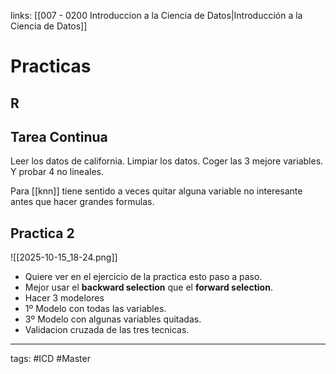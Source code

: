 links: [[007 - 0200 Introduccion a la Ciencia de Datos|Introducción a la Ciencia de Datos]]

# Practicas

## R


## Tarea Continua
Leer los datos de california.
Limpiar los datos.
Coger las 3 mejore variables.
Y probar 4 no lineales.

Para [[knn]] tiene sentido a veces quitar alguna variable no interesante antes que hacer grandes formulas.
## Practica 2
![[2025-10-15_18-24.png]]

- Quiere ver en el ejercicio de la practica esto paso a paso.
- Mejor usar el **backward selection** que el **forward selection**.
- Hacer 3 modelores
- 1º Modelo con todas las variables.
- 3º Modelo con algunas variables quitadas.
- Validacion cruzada de las tres tecnicas.


---
tags:
	#ICD #Master